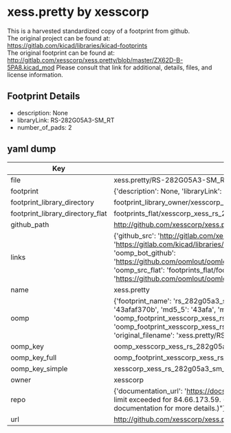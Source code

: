 # xess.pretty by xesscorp  
This is a harvested standardized copy of a footprint from github.  
The original project can be found at:  
https://gitlab.com/kicad/libraries/kicad-footprints  
The original footprint can be found at:
http://gitlab.com/xesscorp/xess.pretty/blob/master/ZX62D-B-5PA8.kicad_mod
Please consult that link for additional, details, files, and license information.  
## Footprint Details
* description: None  
* libraryLink: RS-282G05A3-SM_RT  
* number_of_pads: 2  
## yaml dump  
| Key | Value |  
| --- | --- |  
| file | xess.pretty/RS-282G05A3-SM_RT.kicad_mod |  
| footprint | {'description': None, 'libraryLink': 'RS-282G05A3-SM_RT', 'number_of_pads': 2} |  
| footprint_library_directory | footprint_library_owner/xesscorp_xess.pretty |  
| footprint_library_directory_flat | footprints_flat/xesscorp_xess_rs_282g05a3_sm_rt/working |  
| github_path | http://github.com/xesscorp/xess.pretty/blob/master/RS-282G05A3-SM_RT.kicad_mod |  
| links | {'github_src': 'http://gitlab.com/xesscorp/xess.pretty/blob/master/ZX62D-B-5PA8.kicad_mod', 'github_src_repo': 'https://gitlab.com/kicad/libraries/kicad-footprints', 'oomp_bot': 'footprints/xesscorp_xess_rs_282g05a3_sm_rt/working', 'oomp_bot_github': 'https://github.com/oomlout/oomlout_oomp_footprint_bot/tree/main/footprints/xesscorp_xess_rs_282g05a3_sm_rt/working', 'oomp_src_flat': 'footprints_flat/footprints_flat/xesscorp_xess_rs_282g05a3_sm_rt/working', 'oomp_src_flat_github': 'https://github.com/oomlout/oomlout_oomp_footprint_src/tree/main/footprints_flat/xesscorp_xess_rs_282g05a3_sm_rt/working'} |  
| name | xess.pretty |  
| oomp | {'footprint_name': 'rs_282g05a3_sm_rt', 'library_name': 'xess', 'md5': '43afaf370b20061561da5b1b44c9acac', 'md5_10': '43afaf370b', 'md5_5': '43afa', 'md5_6': '43afaf', 'oomp_key': 'oomp_xesscorp_xess_rs_282g05a3_sm_rt', 'oomp_key_extra': 'oomp_footprint_xesscorp_xess_rs_282g05a3_sm_rt', 'oomp_key_full': 'oomp_footprint_xesscorp_xess_rs_282g05a3_sm_rt_43afaf', 'oomp_key_simple': 'xesscorp_xess_rs_282g05a3_sm_rt', 'original_filename': 'xess.pretty/RS-282G05A3-SM_RT.kicad_mod', 'owner_name': 'xesscorp'} |  
| oomp_key | oomp_xesscorp_xess_rs_282g05a3_sm_rt |  
| oomp_key_full | oomp_footprint_xesscorp_xess_rs_282g05a3_sm_rt |  
| oomp_key_simple | xesscorp_xess_rs_282g05a3_sm_rt |  
| owner | xesscorp |  
| repo | {'documentation_url': 'https://docs.github.com/rest/overview/resources-in-the-rest-api#rate-limiting', 'message': "API rate limit exceeded for 84.66.173.59. (But here's the good news: Authenticated requests get a higher rate limit. Check out the documentation for more details.)"} |  
| url | http://github.com/xesscorp/xess.pretty |  

